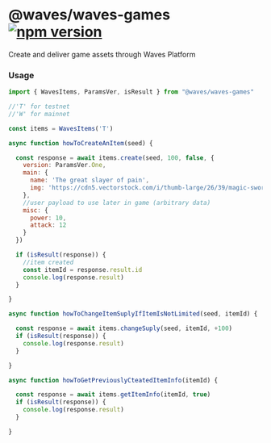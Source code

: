 # @waves/waves-games  [![npm version](https://badge.fury.io/js/@waves%2Fwaves-games.svg)](https://www.npmjs.com/package/@waves/waves-games)

Create and deliver game assets through Waves Platform

### Usage

```js
import { WavesItems, ParamsVer, isResult } from "@waves/waves-games"

//'T' for testnet
//'W' for mainnet

const items = WavesItems('T')

async function howToCreateAnItem(seed) {

  const response = await items.create(seed, 100, false, {
    version: ParamsVer.One,
    main: {
      name: 'The great slayer of pain',
      img: 'https://cdn5.vectorstock.com/i/thumb-large/26/39/magic-sword-isolated-game-element-vector-20492639.jpg',
    },
    //user payload to use later in game (arbitrary data)
    misc: {
      power: 10,
      attack: 12
    }
  })

  if (isResult(response)) {
    //item created 
    const itemId = response.result.id
    console.log(response.result)
  }

}

async function howToChangeItemSuplyIfItemIsNotLimited(seed, itemId) {

  const response = await items.changeSuply(seed, itemId, +100)
  if (isResult(response)) {
    console.log(response.result)
  }

}

async function howToGetPreviouslyCteatedItemInfo(itemId) {

  const response = await items.getItemInfo(itemId, true)
  if (isResult(response)) {
    console.log(response.result)
  }

}

```
